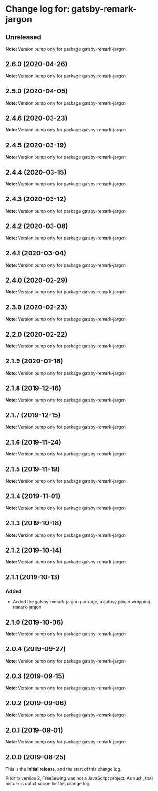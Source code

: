 # Change log for: gatsby-remark-jargon

## Unreleased

**Note:** Version bump only for package gatsby-remark-jargon

## 2.6.0 (2020-04-26)

**Note:** Version bump only for package gatsby-remark-jargon

## 2.5.0 (2020-04-05)

**Note:** Version bump only for package gatsby-remark-jargon

## 2.4.6 (2020-03-23)

**Note:** Version bump only for package gatsby-remark-jargon

## 2.4.5 (2020-03-19)

**Note:** Version bump only for package gatsby-remark-jargon

## 2.4.4 (2020-03-15)

**Note:** Version bump only for package gatsby-remark-jargon

## 2.4.3 (2020-03-12)

**Note:** Version bump only for package gatsby-remark-jargon

## 2.4.2 (2020-03-08)

**Note:** Version bump only for package gatsby-remark-jargon

## 2.4.1 (2020-03-04)

**Note:** Version bump only for package gatsby-remark-jargon

## 2.4.0 (2020-02-29)

**Note:** Version bump only for package gatsby-remark-jargon

## 2.3.0 (2020-02-23)

**Note:** Version bump only for package gatsby-remark-jargon

## 2.2.0 (2020-02-22)

**Note:** Version bump only for package gatsby-remark-jargon

## 2.1.9 (2020-01-18)

**Note:** Version bump only for package gatsby-remark-jargon

## 2.1.8 (2019-12-16)

**Note:** Version bump only for package gatsby-remark-jargon

## 2.1.7 (2019-12-15)

**Note:** Version bump only for package gatsby-remark-jargon

## 2.1.6 (2019-11-24)

**Note:** Version bump only for package gatsby-remark-jargon

## 2.1.5 (2019-11-19)

**Note:** Version bump only for package gatsby-remark-jargon

## 2.1.4 (2019-11-01)

**Note:** Version bump only for package gatsby-remark-jargon

## 2.1.3 (2019-10-18)

**Note:** Version bump only for package gatsby-remark-jargon

## 2.1.2 (2019-10-14)

**Note:** Version bump only for package gatsby-remark-jargon

## 2.1.1 (2019-10-13)

### Added

- Added the gatsby-remark-jargon package, a gatbsy plugin wrapping remark-jargon

## 2.1.0 (2019-10-06)

**Note:** Version bump only for package gatsby-remark-jargon

## 2.0.4 (2019-09-27)

**Note:** Version bump only for package gatsby-remark-jargon

## 2.0.3 (2019-09-15)

**Note:** Version bump only for package gatsby-remark-jargon

## 2.0.2 (2019-09-06)

**Note:** Version bump only for package gatsby-remark-jargon

## 2.0.1 (2019-09-01)

**Note:** Version bump only for package gatsby-remark-jargon

## 2.0.0 (2019-08-25)

This is the **initial release**, and the start of this change log.

Prior to version 2, FreeSewing was not a JavaScript project.
As such, that history is out of scope for this change log.
